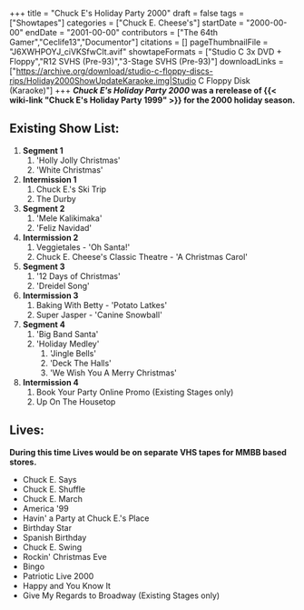 +++
title = "Chuck E's Holiday Party 2000"
draft = false
tags = ["Showtapes"]
categories = ["Chuck E. Cheese's"]
startDate = "2000-00-00"
endDate = "2001-00-00"
contributors = ["The 64th Gamer","Ceclife13","Documentor"]
citations = []
pageThumbnailFile = "J6XWHPOYJ_ciVKSfwCIt.avif"
showtapeFormats = ["Studio C 3x DVD + Floppy","R12 SVHS (Pre-93)","3-Stage SVHS (Pre-93)"]
downloadLinks = ["https://archive.org/download/studio-c-floppy-discs-rips/Holiday2000ShowUpdateKaraoke.img|Studio C Floppy Disk (Karaoke)"]
+++
***Chuck E's Holiday Party 2000* was a rerelease of {{< wiki-link "Chuck E's Holiday Party 1999" >}} for the 2000 holiday season.**

## Existing Show List:

1.  **Segment 1**
    1.  'Holly Jolly Christmas'
    2.  'White Christmas'
2.  **Intermission 1**
    1.  Chuck E.'s Ski Trip
    2.  The Durby
3.  **Segment 2**
    1.  'Mele Kalikimaka'
    2.  'Feliz Navidad'
4.  **Intermission 2**
    1.  Veggietales - 'Oh Santa!'
    2.  Chuck E. Cheese's Classic Theatre - 'A Christmas Carol'
5.  **Segment 3**
    1.  '12 Days of Christmas'
    2.  'Dreidel Song'
6.  **Intermission 3**
    1.  Baking With Betty - 'Potato Latkes'
    2.  Super Jasper - 'Canine Snowball'
7.  **Segment 4**
    1.  'Big Band Santa'
    2.  'Holiday Medley'
        1.  'Jingle Bells'
        2.  'Deck The Halls'
        3.  'We Wish You A Merry Christmas'
8.  **Intermission 4**
    1.  Book Your Party Online Promo (Existing Stages only)
    2.  Up On The Housetop

## Lives:

**During this time Lives would be on separate VHS tapes for MMBB based stores.**

- Chuck E. Says
- Chuck E. Shuffle
- Chuck E. March
- America '99
- Havin' a Party at Chuck E.'s Place
- Birthday Star
- Spanish Birthday
- Chuck E. Swing
- Rockin' Christmas Eve
- Bingo
- Patriotic Live 2000
- Happy and You Know It
- Give My Regards to Broadway (Existing Stages only)

